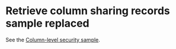 # Retrieve column sharing records sample replaced

See the [Column-level security sample](../../CSharp-NETCore/ColumnLevelSecurity/README.md).